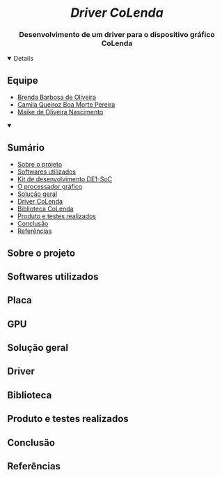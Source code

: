 <h1 align="center"><i>Driver CoLenda</i></h1>

<h3 align="center">Desenvolvimento de um driver para o dispositivo gráfico CoLenda</h3>

<details open>
<h2><summary>Equipe</summary></h2>
<ul> 
  <li><a href="https://github.com/brendabo1">Brenda Barbosa de Oliveira</a></li>
  <li><a href="https://github.com/camilaqPereira">Camila Queiroz Boa Morte Pereira</a></li>
  <li><a href="https://github.com/DestinyWolf">Maike de Oliveira Nascimento</a></li>
</ul>
</details>

<details open>
<summary><h2>Sumário</h2></summary>
<ul>
<li><a href="#about">Sobre o projeto </a></li>
<li><a href="#used-soft">Softwares utilizados</a></li>
<li><a href="#de1soc">Kit de desenvolvimento DE1-SoC</a></li>
<li><a href="#gpu">O processador gráfico</a></li>
<li><a href="#solucao">Solução geral </a></li>
<li><a href="#driver">Driver CoLenda</a></li>
<li><a href="#lib">Biblioteca CoLenda</a></li>
<li><a href="#tests">Produto e testes realizados</a></li>
<li><a href="#conclusion">Conclusão</a></li>
<li><a href="#refs">Referências</a></li>
<ul>

</details>
<h2 id="about">Sobre o projeto</h2>
<h2 id="used-soft">Softwares utilizados</h2>
<h2 id="de1soc">Placa</h2>
<h2 id="gpu">GPU</h2>
<h2 id="solution">Solução geral</h2>
<h2 id="driver">Driver</h2>
<h2 id="lib">Biblioteca</h2>
<h2 id="tests">Produto e testes realizados</h2>
<h2 id="conclusion">Conclusão</h2>
<h2 id="refs">Referências</h2>
